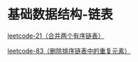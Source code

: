 # 基础数据结构-链表

[leetcode-21（合并两个有序链表）](/classify/algorithm/title/leetcode-21)

[leetcode-83（删除排序链表中的重复元素）](/classify/algorithm/title/leetcode-83)


